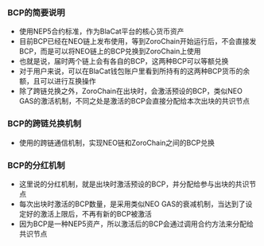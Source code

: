 ### BCP的简要说明
* 使用NEP5合约标准，作为BlaCat平台的核心货币资产
* 目前BCP已经在NEO链上发布使用，等到ZoroChain开始运行后，不会直接发BCP，而是可以将NEO链上的BCP兑换到ZoroChain上使用
* 也就是说，届时两个链上会有各自的BCP，这两种BCP可以等额兑换
* 对于用户来说，可以在BlaCat钱包账户里看到所持有的这两种BCP货币的余额，且可以进行互换操作
* 除了跨链兑换之外，ZoroChain在出块时，会激活预设的BCP，类似NEO GAS的激活机制，不同之处是激活的BCP会直接分配给本次出块的共识节点

### BCP的跨链兑换机制
* 使用的跨链通信机制，实现NEO链和ZoroChain之间的BCP兑换


### BCP的分红机制
* 这里说的分红机制，就是出块时激活预设的BCP，并分配给参与出块的共识节点
* 每次出块时激活的BCP数量，是采用类似NEO GAS的衰减机制，当达到了设定好的激活上限后，不再有新的BCP被激活
* 因为BCP是一种NEP5资产，所以激活后的BCP会通过调用合约方法来分配给共识节点